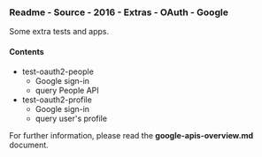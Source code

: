 ### Readme - Source - 2016 - Extras - OAuth - Google

Some extra tests and apps.

#### Contents
* test-oauth2-people
  * Google sign-in
  * query People API
* test-oauth2-profile
  * Google sign-in
  * query user's profile

For further information, please read the **google-apis-overview.md** document.

